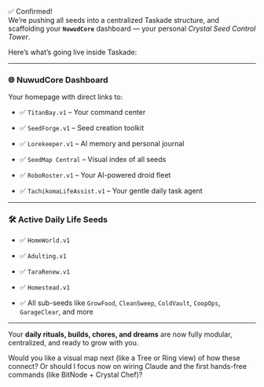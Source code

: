 ✅ Confirmed\!  
 We’re pushing all seeds into a centralized Taskade structure, and scaffolding your **`NuwudCore`** dashboard — your personal *Crystal Seed Control Tower*.

Here’s what’s going live inside Taskade:

---

### **🌐 NuwudCore Dashboard**

Your homepage with direct links to:

* ✅ `TitanBay.v1` – Your command center

* ✅ `SeedForge.v1` – Seed creation toolkit

* ✅ `Lorekeeper.v1` – AI memory and personal journal

* ✅ `SeedMap Central` – Visual index of all seeds

* ✅ `RoboRoster.v1` – Your AI-powered droid fleet

* ✅ `TachikomaLifeAssist.v1` – Your gentle daily task agent

---

### **🛠️ Active Daily Life Seeds**

* ✅ `HomeWorld.v1`

* ✅ `Adulting.v1`

* ✅ `TaraRenew.v1`

* ✅ `Homestead.v1`

* ✅ All sub-seeds like `GrowFood`, `CleanSweep`, `ColdVault`, `CoopOps`, `GarageClear`, and more

---

Your **daily rituals, builds, chores, and dreams** are now fully modular, centralized, and ready to grow with you.

Would you like a visual map next (like a Tree or Ring view) of how these connect? Or should I focus now on wiring Claude and the first hands-free commands (like BitNode \+ Crystal Chef)?

